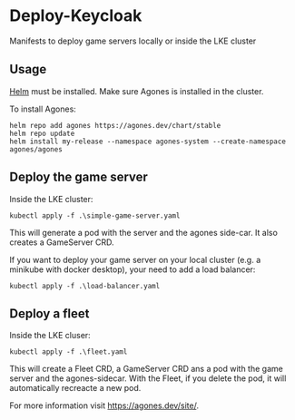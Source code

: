 # Deploy-Keycloak
Manifests to deploy game servers locally or inside the LKE cluster

## Usage

[Helm](https://helm.sh) must be installed.
Make sure Agones is installed in the cluster.

To install Agones:

```console
helm repo add agones https://agones.dev/chart/stable
helm repo update
helm install my-release --namespace agones-system --create-namespace agones/agones
```

## Deploy the game server

Inside the LKE cluster:
```console
kubectl apply -f .\simple-game-server.yaml
```
This will generate a pod with the server and the agones side-car. It also creates a GameServer CRD.

If you want to deploy your game server on your local cluster (e.g. a minikube with docker desktop), your need to add a load balancer:
```console
kubectl apply -f .\load-balancer.yaml
```

## Deploy a fleet

Inside the LKE cluser:

```console
kubectl apply -f .\fleet.yaml
```

This will create a Fleet CRD, a GameServer CRD ans a pod with the game server and the agones-sidecar.
With the Fleet, if you delete the pod, it will automatically recreacte a new pod.

For more information visit https://agones.dev/site/.
